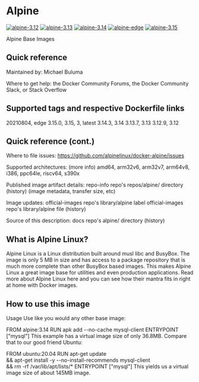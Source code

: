 # Alpine

[![alpine-3.12](https://github.com/buluma/alpine/actions/workflows/build-3.12.yml/badge.svg)](https://github.com/buluma/alpine/actions/workflows/build-3.12.yml) [![alpine-3.13](https://github.com/buluma/alpine/actions/workflows/build-3.13.yml/badge.svg)](https://github.com/buluma/alpine/actions/workflows/build-3.13.yml) [![alpine-3.14](https://github.com/buluma/alpine/actions/workflows/build-3.14.yml/badge.svg)](https://github.com/buluma/alpine/actions/workflows/build-3.14.yml) [![alpine-edge](https://github.com/buluma/alpine/actions/workflows/build-edge.yml/badge.svg)](https://github.com/buluma/alpine/actions/workflows/build-edge.yml) [![alpine-3.15](https://github.com/buluma/alpine/actions/workflows/build-3.15.yml/badge.svg)](https://github.com/buluma/alpine/actions/workflows/build-3.15.yml)


Alpine Base Images

## Quick reference
Maintained by: Michael Buluma

Where to get help: the Docker Community Forums, the Docker Community Slack, or Stack Overflow

## Supported tags and respective Dockerfile links
20210804, edge
3.15.0, 3.15, 3, latest
3.14.3, 3.14
3.13.7, 3.13
3.12.9, 3.12

## Quick reference (cont.)
Where to file issues: https://github.com/alpinelinux/docker-alpine/issues

Supported architectures: (more info) amd64, arm32v6, arm32v7, arm64v8, i386, ppc64le, riscv64, s390x

Published image artifact details: repo-info repo's repos/alpine/ directory (history) (image metadata, transfer size, etc)

Image updates: official-images repo's library/alpine label
official-images repo's library/alpine file (history)

Source of this description: docs repo's alpine/ directory (history)

## What is Alpine Linux?
Alpine Linux is a Linux distribution built around musl libc and BusyBox. The image is only 5 MB in size and has access to a package repository that is much more complete than other BusyBox based images. This makes Alpine Linux a great image base for utilities and even production applications. Read more about Alpine Linux here and you can see how their mantra fits in right at home with Docker images.

## How to use this image
Usage
Use like you would any other base image:

FROM alpine:3.14
RUN apk add --no-cache mysql-client
ENTRYPOINT ["mysql"]
This example has a virtual image size of only 36.8MB. Compare that to our good friend Ubuntu:

FROM ubuntu:20.04
RUN apt-get update \
    && apt-get install -y --no-install-recommends mysql-client \
    && rm -rf /var/lib/apt/lists/*
ENTRYPOINT ["mysql"]
This yields us a virtual image size of about 145MB image.
